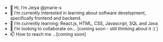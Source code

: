 - 👋 Hi, I’m Jeiya @jmarie-s
- 👀 I’m currently interested in learning about software development, specifically frontend and backend.
- 🌱 I’m currently learning: React.js, HTML, CSS, Javascript, SQL and Java
- 💞️ I’m looking to collaborate on... [coming soon - still thinking about it :) ]
- 📫 How to reach me ...[coming soon]

<!---
jmarie-s/jmarie-s is a ✨ special ✨ repository because its `README.md` (this file) appears on your GitHub profile.
You can click the Preview link to take a look at your changes.
--->
